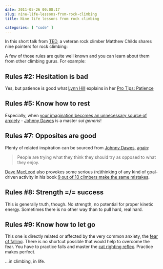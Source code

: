 ```yaml
---
date: 2011-05-26 00:08:17
slug: nine-life-lessons-from-rock-climbing
title: Nine life lessons from rock climbing

categories: [ "code" ]
---
```


In this short talk from [TED](http://www.ted.com/), a veteran rock climber Matthew Childs shares nine pointers for rock climbing:

A few of those rules are quite well known and you can learn about them from other climbing gurus. For example:

Rules #2: Hesitation is bad
---------------------------

Yes, but patience is good what [Lynn Hill](http://en.wikipedia.org/wiki/Lynn_Hill) explains in her [Pro Tips: Patience](http://www.youtube.com/watch?v=Xn3pb_49X8Q)

Rules #5: Know how to rest
--------------------------

Especially, when [your imagination becomes an unnecessary source of anxiety](http://climbingmasterclass.com/training/protips.asp?article=7) - [Johnny Dawes](http://www.johnnydawes.co.uk/) is a master _sui generis_!

Rules #7: Opposites are good
----------------------------

Plenty of related inspiration can be sourced from [Johnny Dawes](http://www.johnnydawes.co.uk/), [again](http://climbingmasterclass.com/training/protips.asp?article=7):

> People are trying what they think they should try as opposed to what they enjoy.

[Dave MacLeod](http://www.davemacleod.com/) also provokes some serious (re)thinking of any kind of goal-driven activity in his book [9 out of 10 climbers make the same mistakes](http://www.davemacleod.com/shop/9outof10climbers.html).

Rules #8: Strength =/= success
------------------------------

This is generally truth, though. No strength, no potential for proper kinetic energy. Sometimes there is no other way than to pull hard, real hard.

Rules #9: Know how to let go
----------------------------

This one is directly related or affected by the very common anxiety, the [fear of falling](http://onlineclimbingcoach.blogspot.com/2007/11/fear-of-falling.html). There is no shortcut possible that would help to overcome the fear. You have to practice falls and master the [cat righting reflex](http://en.wikipedia.org/wiki/Cat_righting_reflex). Practice makes perfect.

...in climbing, in life.
